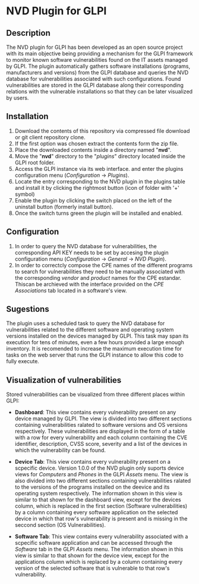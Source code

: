 # NVD Plugin for GLPI

## Description

The NVD plugin for GLPI has been developed as an open source project with its main objective being providing a mechanism for the GLPI framework to monitor known software vulnerabilities found on the IT assets managed by GLPI. The plugin automatically gathers software installations (programs, manufacturers and versions) from the GLPI database and queries the NVD database for vulnerabilities associated with such configurations. Found vulnerabilities are stored in the GLPI database along their corresponding relations with the vulnerable installations so that they can be later visualized by users.

## Installation

1. Download the contents of this repository via compressed file download or git client repository clone.
2. If the first option was chosen extract the contents form the zip file.
3. Place the downloaded contents inside a directory named "**nvd**".
4. Move the "**nvd**" directory to the "*plugins*" directory located inside the GLPI root folder.
5. Access the GLPI instance via its web interface. and enter the plugins configuration menu (*Configuration* -> *Plugins*).
6. Locate the entry corresponding to the NVD plugin in the plugins table and install it by clicking the rightmost button (icon of folder with '+' symbol)
7. Enable the plugin by clicking the switch placed on the left of the uninstall button (formerly install button).
8. Once the switch turns green the plugin will be installed and enabled.

## Configuration

1. In order to query the NVD database for vulnerabilities, the corresponding API KEY needs to be set by accesing the plugin configuration menu (*Configuration* -> *General* -> *NVD Plugin*).
2. In order to correctcly compose the CPE names of the different programs to search for vulnerabilities they need to be manually associated with the corresponding *vendor* and *product* names for the CPE estandar. Thiscan be archieved with the interface provided on the *CPE Associations* tab located in a software's view.

## Sugestions

The plugin uses a scheduled task to query the NVD database for vulnerabilities related to the different software and operating system versions installed on the devices managed by GLPI. This task may span its execution for tens of minutes, even a few hours provided a large enough inventory. It is recomended to increase the maximum execution time for tasks on the web server that runs the GLPI instance to allow this code to fully execute.

## Visualization of vulnerabilities

Stored vulnerabilities can be visualized from three different places within GLPI:

- **Dashboard**: This view contains every vulnerability present on any device managed by GLPI. The view is divided into two different sections containing vulnerabilities ralated to software versions and OS versions respectively. These vulnerabilities are displayed in the form of a table with a row for every vulnerability and each column containing the CVE identifier, description, CVSS score, severity and a list of the devices in which the vulnerability can be found.

- **Device Tab**: This view contains every vulnerability present on a scpecific device. Version 1.0.0 of the NVD plugin only suports device views for *Computers* and *Phones* in the GLPI *Assets* menu. The view is also divided into two different sections containing vulnerabilities ralated to the versions of the programs installed on the deevice and its operating system respectively. The information shown in this view is similar to that shown for the dashboard view, except for the devices column, which is replaced in the first section (Software vulnerabilities) by a column containing every software application on the selected device in which that row's vulnerability is present and is missing in the seccond section (OS Vulnerabilities).

- **Software Tab**: This view contains every vulnerability associated with a scpecific software application and can be accessed through the *Software* tab in the GLPI *Assets* menu. The information shown in this view is similar to that shown for the device view, except for the applications column which is replaced by a column containing every version of the selected software that is vulnerable to that row's vulnerability.
